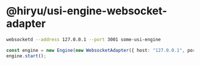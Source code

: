 # @hiryu/usi-engine-websocket-adapter

```sh
websocketd --address 127.0.0.1 --port 3001 some-usi-engine
```

```ts
const engine = new Engine(new WebsocketAdapter({ host: "127.0.0.1", port: 3001 }));
engine.start();
```

